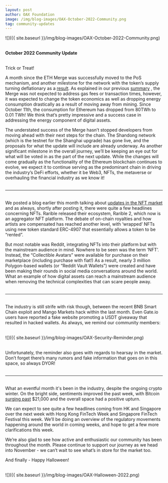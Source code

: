 ```yaml
---
layout: post
author: OAX Foundation
image: /img/blog-images/OAX-October-2022-Community.png
tag: community-updates
---
```


![]({{ site.baseurl }}/img/blog-images/OAX-October-2022-Community.png)

<br><b>October 2022 Community Update</b>

<br>Trick or Treat!

A month since the ETH Merge was successfully moved to the PoS mechanism, and another milestone for the network with the token’s supply turning deflationary as a <a href="https://blog.chainalysis.com/reports/crypto-crime-midyear-update-2022/">result</a>. As explained in our previous <a href="https://www.oax.org/2022/08/19/Looking-Forward-(and-Backward)-to-the-Merge.html">summary</a> , the Merge was not expected to address gas fees or transaction times, however, it was expected to change the token economics as well as dropping energy consumption drastically as a result of moving away from mining. Since October 11th, the consumption for Ethereum has dropped from 80TWh to 0.01 TWh! We think that’s pretty impressive and a success case in addressing the energy component of digital assets. 

The understated success of the Merge hasn’t stopped developers from moving ahead with their next steps for the chain. The Shandong network (which is the testnet for the Shanghai upgrade) has gone live, and the proposals for what the update will include are already underway. As another significant milestone in the overall journey, we’ll be keeping an eye out for what will be voted in as the part of the next update. While the changes will come gradually as the functionality of the Ethereum blockchain continues to evolve, we expect it to continue serving as the predominant chain in driving the industry’s DeFi efforts, whether it be Web3, NFTs, the metaverse or overhauling the financial industry as we know it!<br><br>

***

<br>We posted a blog earlier this month talking about <a href="https://www.oax.org/2022/10/06/NFT-Market-Updates-and-Intellectual-Property-Conversations.html">updates in the NFT market</a> and as always, shortly after posting it, there were quite a few headlines concerning NFTs. Rarible released their ecosystem, Rarible 2, which now is an aggregator NFT platform. The debate of on-chain royalties and how artists are compensated has reached another level, with ‘wrapped’ NFTs using new token standard ERC-4907 that essentially allows a token to be “rented”. 

But most notable was Reddit, integrating NFTs into their platform but with the mainstream audience in mind. Nowhere to be seen was the term ‘NFT’. Instead, the “Collectible Avatars” were available for purchase on their marketplace (including purchase with fiat!) As a result, nearly 3 million Polygon-based wallets (or “Reddit Vault Wallets”) were created and have been making their rounds in social media conversations around the world. What an example of how digital assets can reach a mainstream audience when removing the technical complexities that can scare people away.<br><br> 

***

<br>The industry is still strife with risk though, between the recent BNB Smart Chain exploit and Mango Markets hack within the last month. Even Gate.io users have reported a fake website promoting a USDT giveaway that resulted in hacked wallets. As always, we remind our community members:<br><br>

![]({{ site.baseurl }}/img/blog-images/OAX-Security-Reminder.png)

<br>Unfortunately, the reminder also goes with regards to hearsay in the market. Don’t forget there’s many rumors and fake information that goes on in this space, so always DYOR!<br><br>


***

<br>What an eventful month it's been in the industry, despite the ongoing crypto winter. On the bright side, sentiments improved the past week, with Bitcoin <a href="https://cointelegraph.com/news/bitcoin-price-reaches-21k-as-crypto-market-cap-nears-1t">surging past</a> $21,000 and the overall space had a positive upturn. 

We can expect to see quite a few headlines coming from HK and Singapore over the next week with Hong Kong FinTech Week and Singapore FinTech Festival this week. We’ll be doing an overview of the regulatory movements happening around the world in coming weeks, and hope to get a few more clarifications this week.

We’re also glad to see how active and enthusiastic our community has been throughout the month. Please continue to support our journey as we head into November - we can’t wait to see what’s in store for the market too.

And finally - Happy Halloween!<br><br>

![]({{ site.baseurl }}/img/blog-images/OAX-Halloween-2022.png)

